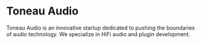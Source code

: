 # Toneau Audio

Toneau Audio is an innovative startup dedicated to pushing the boundaries of audio technology. We specialize in HiFi audio and plugin development.

